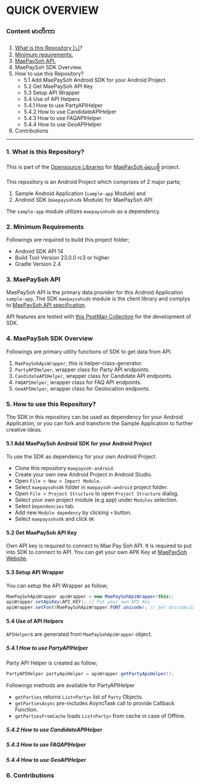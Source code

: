 # QUICK OVERVIEW #

### Content မာတိကာ ###

1. [What is this Repository [:arrow_heading_down:]](#1-what-is-this-repository)?
2. [Minimum requirements.](#2-Minimum-Requirements)
3. [MaePaySoh API.](#3-MaePaySoh-API)
4. MaePaySoh SDK Overview.
5. How to use this Repository?
    - 5.1 Add MaePaySoh Android SDK for your Android Project
    - 5.2 Get MaePaySoh API Key
    - 5.3 Setup API Wrapper
    - 5.4 Use of API Helpers
    - 5.4.1 How to use PartyAPIHelper
    - 5.4.2 How to use CandidateAPIHelper
    - 5.4.3 How to use FAQAPIHelper
    - 5.4.4 How to use GeoAPIHelper
6. Contributions

---

### 1. What is this Repository?

This is part of the [Opensource Libraries](http://myanmarapi.github.io/) for [MaePaySoh မဲပေးစို့](http://maepaysoh.org) project.

This repository is an Android Project which comprises of 2 major parts;

 1. Sample Android Application (`sample-app` Module) and
 2. Android SDK (`maepaysohsdk` Module) for MaePaySoh API

The `sample-app` module utilizes `maepaysohsdk` as a dependency.

### 2. Minimum Requirements

Followings are required to build this project folder;

* Android SDK API 14
* Build Tool Version 23.0.0 rc3 or higher
* Gradle Version 2.4

### 3. MaePaySoh API

MaePaySoh API is the primary data provider for this Android Application `sample-app`.
The SDK `maepaysohsdk` module is the client library and complys to [MaePaySoh API specification](http://myanmarapi.github.io/endpoints.html).

API features are tested with [this PostMan Collection](https://github.com/MyanmarAPI/maepaysoh-android/blob/master/MaePaySohAPI-20150821.json.postman_collection) for the development of SDK.

### <a id="4"></a> 4. MaePaySoh SDK Overview ###

Followings are primary utility functions of SDK to get data from API.

1. `MaePaySohApiWrapper`, this is helper-class-generator.
2. `PartyAPIHelper`, wrapper class for Party API endpoints.
3. `CandidateAPIHelper`, wrapper class for Candidate API endpoints.
4. `FAQAPIHelper`, wrapper class for FAQ API endpoints. 
5. `GeoAPIHelper`, wrapper class for Geolocation endponts.

### <a id="5"></a> 5. How to use this Repository? ###

The SDK in this repository can be used as dependency for your Android Application, or you can fork and transform the Sample Application to further creative ideas.

#### <a id="51"></a> 5.1 Add MaePaySoh Android SDK for your Android Project ####

To use the SDK as dependency for your own Android Project.

* Clone this repository `maepaysoh-android`.
* Create your own new Android Project in Android Studio.
* Open `File > New > Import Module`.
* Select `maepaysohsdk` folder in `maepaysoh-android` project folder.
* Open `File > Project Structure` to open `Project Structure` dialog.
* Select your own project module (e.g app) under `Modules` selection.
* Select `Dependencies` tab.
* Add new `Module depedency` by clicking `+` button.
* Select `maepaysohsdk` and click `OK`

#### <a id="52"></a> 5.2 Get MaePaySoh API Key ####

Own API key is required to connect to Mae Pay Soh API. It is required to put into SDK to connect to API. You can get your own APK Key at [MaePaySoh Website](http://maepaysoh.org/dashboard/applications/create).

#### <a id="53"></a> 5.3 Setup API Wrapper ####

You can setup the API Wrapper as follow;
```java
MaePaySohApiWrapper apiWrapper = new MaePaySohApiWrapper(this);
apiWrapper.setApiKey(API_KEY); // Put your own API Key
apiWrapper.setFont(MaePaySohApiWrapper.FONT.unicode); // Set Unicode/Zawgyi
```

#### <a id="54"></a> 5.4 Use of API Helpers ####

`APIHelper`s are generated from `MaePaySohApiWrapper` object.

##### <a id="541"></a> 5.4.1 How to use PartyAPIHelper #####

Party API Helper is created as follow;

```java
PartyAPIHelper partyApiHelper = apiWrapper.getPartyApiHelper();
```

Followings methods are available for PartyAPIHelper

* `getParties` returns `List<Party>` list of `Party` Objects.
* `getPartiesAsync` pre-includes AsyncTask call to provide Callback Function.
* `getPartiesFromCache` loads `List<Party>` from cache in case of Offline.

##### <a id="542"></a> 5.4.2 How to use CandidateAPIHelper  #####
##### <a id="543"></a> 5.4.3 How to use FAQAPIHelper  #####
##### <a id="544"></a> 5.4.4 How to use GeoAPIHelper  #####


### <a id="6"></a> 6. Contributions ###


